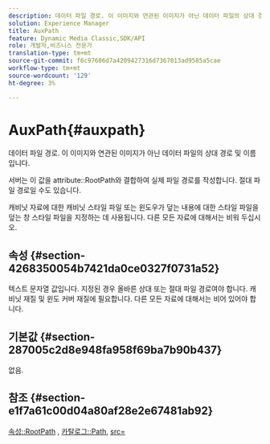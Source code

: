 ```yaml
---
description: 데이터 파일 경로. 이 이미지와 연관된 이미지가 아닌 데이터 파일의 상대 경로 및 이름입니다.
solution: Experience Manager
title: AuxPath
feature: Dynamic Media Classic,SDK/API
role: 개발자,비즈니스 전문가
translation-type: tm+mt
source-git-commit: f6c97606d7a4209427316d7367013ad9585a5cae
workflow-type: tm+mt
source-wordcount: '129'
ht-degree: 3%

---
```



# AuxPath{#auxpath}

데이터 파일 경로. 이 이미지와 연관된 이미지가 아닌 데이터 파일의 상대 경로 및 이름입니다.

서버는 이 값을 attribute::RootPath와 결합하여 실제 파일 경로를 작성합니다. 절대 파일 경로일 수도 있습니다.

캐비닛 자료에 대한 캐비닛 스타일 파일 또는 윈도우가 덮는 내용에 대한 스타일 파일을 덮는 창 스타일 파일을 지정하는 데 사용됩니다. 다른 모든 자료에 대해서는 비워 두십시오.

## 속성 {#section-4268350054b7421da0ce0327f0731a52}

텍스트 문자열 값입니다. 지정된 경우 올바른 상대 또는 절대 파일 경로여야 합니다. 캐비닛 재질 및 윈도 커버 재질에 필요합니다. 다른 모든 자료에 대해서는 비어 있어야 합니다.

## 기본값 {#section-287005c2d8e948fa958f69ba7b90b437}

없음.

## 참조 {#section-e1f7a61c00d04a80af28e2e67481ab92}

[속성::RootPath](../../../../../ir-api/material-cat/image-rendering-api-ref/c-ir-material-catalog/c-ir-attributes-reference/r-ir-rootpath.md#reference-a4d7c96b62e14fcbad1740c702f160f3) ,  [카탈로그::Path](../../../../../ir-api/material-cat/image-rendering-api-ref/c-ir-material-catalog/c-ir-material-data-reference/r-ir-path.md#reference-59ebb624250a4965ad1737578a2ab590),  [src=](../../../../../ir-api/http-protocol/image-rendering-api-ref/c-ir-http-protocol-ref/c-ir-http-protocol-command-reference/r-ir-src.md#reference-62c98abad22149d68d405ed6aaff8272)
